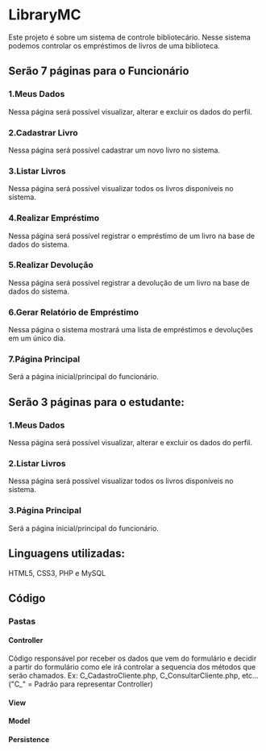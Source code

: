# LibraryMC
Este projeto é sobre um sistema de controle bibliotecário. Nesse sistema podemos controlar os empréstimos de livros de uma biblioteca.
<h2>Serão 7 páginas para o Funcionário</h2>
<h3>1.Meus Dados</h3>
Nessa página será possível visualizar, alterar e excluir os dados do perfil.
<h3>2.Cadastrar Livro</h3>
Nessa página será possível cadastrar um novo livro no sistema.
<h3>3.Listar Livros</h3>
Nessa página será possível visualizar todos os livros disponíveis no sistema.
<h3>4.Realizar Empréstimo</h3>
Nessa página será possível registrar o empréstimo de um livro na base de dados do sistema.
<h3>5.Realizar Devolução</h3>
Nessa página será possível registrar a devolução de um livro na base de dados do sistema.
<h3>6.Gerar Relatório de Empréstimo</h3>
Nessa página o sistema mostrará uma lista de empréstimos e devoluções em um único dia.
<h3>7.Página Principal</h3>
Será a página inicial/principal do funcionário.

<h2>Serão 3 páginas para o estudante:</h2>
<h3>1.Meus Dados</h3>
Nessa página será possível visualizar, alterar e excluir os dados do perfil.
<h3>2.Listar Livros</h3>
Nessa página será possível visualizar todos os livros disponíveis no sistema.
<h3>3.Página Principal</h3>
Será a página inicial/principal do funcionário.
<h2>Linguagens utilizadas: </h2><p>HTML5, CSS3, PHP e MySQL</p>

<h2>Código</h2>
<h3>Pastas</h3>
<h4>Controller</h4>
Código responsável por receber os dados que vem do formulário e decidir a partir do formulário como ele irá controlar a sequencia dos métodos que serão chamados.
Ex: C_CadastroCliente.php, C_ConsultarCliente.php, etc...
("C_" = Padrão para representar Controller)
<h4>View</h4>
<h4>Model</h4>
<h4>Persistence</h4>

